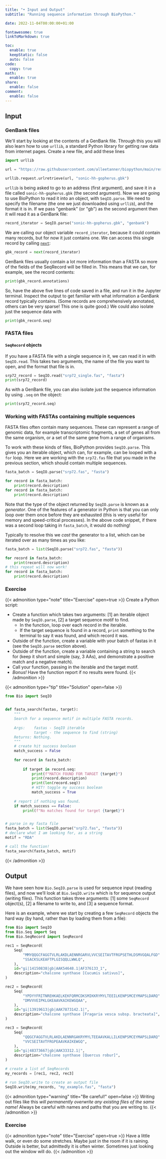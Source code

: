 ```yaml
---
title: "• Input and Output"
subtitle: "Running sequence information through BioPython."

date: 2022-11-04T00:00:00+01:00

fontawesome: true
linkToMarkdown: true

toc:
  enable: true
  keepStatic: false
  auto: false
code:
  copy: true
math:
  enable: true
share:
  enable: false
comment:
  enable: false
---
```

## Input
### GenBank files
We'll start by looking at the contents of a GenBank file. Through this you will also learn how to use `urllib`, a standard Python library for getting raw data from internet pages. Create a new file, and add these lines

```python
import urllib

url = "https://raw.githubusercontent.com/alleetanner/biopython/main/resources/sonichh_gopherus.gbk"

urllib.request.urlretrieve(url, "sonic-hh-gopherus.gbk")
```

`urllib` is being asked to go to an address (first argument), and save it in a file called `sonic-hh-gopherus.gbk` (the second argument). Now we are going to use BioPython to read it into an object, with `SeqIO.parse`. We need to specify the filename (the one we just downloaded using `urllib`), and the format it is in. If we pass "genbank" (or "gb") as the second argument then it will read it as a GenBank file:

```python
record_iterator = SeqIO.parse("sonic-hh-gopherus.gbk", "genbank")
```

We are calling our object variable `record_iterator`, because it could contain many records, but for now it just contains one. We can access this single record by calling [`next`](https://docs.python.org/3/library/functions.html#next):

```python
gbk_record = next(record_iterator)
```

GenBank files usually contain a lot more information than a FASTA so more of the fields of the SeqRecord will be filled in. This means that we can, for example, see the record contents:

```python
print(gbk_record.annotations)
```
So, have the above five lines of code saved in a file, and run it in the Jupyter terminal. Inspect the output to get familiar with what information a GenBank record typically contains. (Some records are comprehensively annotated, others can be very sparse! This one is quite good.) We could also isolate just the sequence data with

```python
print(gbk_record.seq)
```

### FASTA files
#### `SeqRecord` objects
If you have a FASTA file with a single sequence in it, we can read it in with `SeqIO.read`. This takes two arguments, the name of the file you want to open, and the format that file is in.

```python
srp72_record = SeqIO.read("srp72_single.fas", "fasta")
print(srp72_record)
```

As with a GenBank file, you can also isolate just the sequence information by using `.seq` on the object:

```python
print(srp72_record.seq)
```

### Working with FASTAs containing multiple sequences
FASTA files often contain many sequences. These can represent a range of genomic data, for example transcriptomic fragments, a set of genes all from the same organism, or a set of the same gene from a range of organisms. 

To work with these kinds of files, BioPython provides `SeqIO.parse`. This gives you an iterable object, which can, for example, can be looped with a `for` loop. Here we are working with the `srp72.fas` file that you made in the previous section, which should contain multiple sequences.

```python
fasta_batch = SeqIO.parse("srp72.fas", "fasta")

for record in fasta_batch:
    print(record.description)
for record in fasta_batch:
    print(record.description)
```

Note that the type of the object returned by `SeqIO.parse` is known as a *generator*. One of the features of a generator in Python is that you can only loop over them once before they are exhausted (this is very useful for memory and speed-critical processes). In the above code snippet, if there was a second loop taking in `fasta_batch`, it would do nothing!

Typically to resolve this we *cast* the generator to a list, which can be iterated over as many times as you like:

```python
fasta_batch = list(SeqIO.parse("srp72.fas", "fasta"))

for record in fasta_batch:
    print(record.description)
# this repeat will now work!
for record in fasta_batch:
    print(record.description)
```

### Exercise
{{< admonition type="note" title="Exercise" open=true >}}
Create a Python script:
- Create a function which takes two arguments: [1] an iterable object made by `SeqIO.parse`, [2] a target sequence motif to find.
  - In the function, loop over each record in the iterable.
  - If the target sequence is found in a record, `print` something to the terminal to say it was found, and which record it was.
- Outside of the function, create a variable with your batch of fastas in it (see the `SeqIO.parse` section above).
- Outside of the function, create a variable containing a string to search for (keep it short and simple (say, 3 AAs), and demonstrate a positive match and a negative match).
- Call your function, passing in the iterable and the target motif.
- *Bonus!*  Have the function report if no results were found.
{{< /admonition >}}

{{< admonition type="tip" title="Solution" open=false >}}
```python
from Bio import SeqIO


def fasta_search(fastas, target):
    """
    Search for a sequence motif in multiple FASTA records.
    
    Args:    fastas - SeqIO iterable
             target - the sequence to find (string)
    Returns: Nothing.
    """
    # create hit success boolean
    match_success = False
    
    for record in fasta_batch:
        
        if target in record.seq:
            print(f"MATCH FOUND FOR TARGET {target}")
            print(record.description)
            print(len(record.seq))
            # HIT! toggle my success boolean
            match_success = True
    
    # report if nothing was found.
    if match_success == False:
        print(f"No matches found for target {target}")


# parse in my fasta file
fasta_batch = list(SeqIO.parse("srp72.fas", "fasta"))
# declare what I am looking for, as a string
motif = "RDA"

# call the function!
fasta_search(fasta_batch, motif)
```
{{< /admonition >}}

## Output
We have seen how `Bio.SeqIO.parse` is used for sequence input (reading files), and now we’ll look at `Bio.SeqIO.write` which is for sequence output (writing files). This function takes three arguments: [1] some `SeqRecord` object(s), [2] a filename to write to, and [3] a sequence format.

Here is an example, where we start by creating a few `SeqRecord` objects the hard way (by hand, rather than by loading them from a file):

```python
from Bio import SeqIO
from Bio.Seq import Seq
from Bio.SeqRecord import SeqRecord

rec1 = SeqRecord(
    Seq(
        "MMYQQGCFAGGTVLRLAKDLAENNRGARVLVVCSEITAVTFRGPSETHLDSMVGQALFGD"
        "SSACKSLKEAFTPLGISQQLLWWLQ",
    ),
    id="gi|14150838|gb|AAK54648.1|AF376133_1",
    description="chalcone synthase [Cucumis sativus]",
)

rec2 = SeqRecord(
    Seq(
        "YPDYYFRITNREHKAELKEKFQRMCDKSMIKKRYMYLTEEILKENPSMCEYMAPSLDARQ"
        "DMVVVEIPKLGKEAAVKAIKEWGQAA",
    ),
    id="gi|13919613|gb|AAK7873142.1|",
    description="chalcone synthase [Fragaria vesca subsp. bracteata]",
)

rec3 = SeqRecord(
    Seq(
        "QQGCFAGGTVLRLAKDLAENNRGAKRYMYLTEEAAVKALLILKENPSMCEYMAPSLDARQ"
        "VVCSEITAVTFRGPEAAVKAIKEWGQ",
    ),
    id="gi|48373667|gb|AAK33312.1|",
    description="chalcone synthase [Quercus robur]",
)

# create a list of SeqRecords
my_records = [rec1, rec2, rec3]

# run SeqIO.write to create an output file
SeqIO.write(my_records, "my_example.fas", "fasta")
```
{{< admonition type="warning" title="Be careful!" open=false >}}
Writing out files like this *will permanently overwrite any existing files of the same name!* Always be careful with names and paths that you are writing to. 
{{< /admonition >}}

### Exercise
{{< admonition type="note" title="Exercise" open=true >}}
Have a little walk, or even do some stretches. Maybe just in the room if it is raining. Outside is better, but admittedly it is often winter. Sometimes just looking out the window will do.
{{< /admonition >}}



